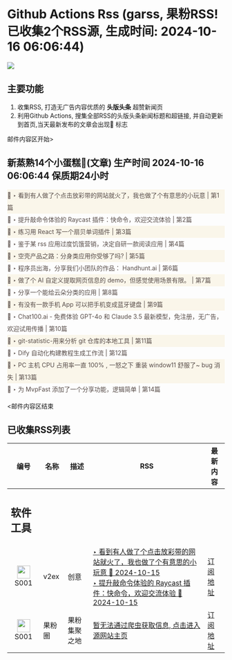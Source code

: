 # Github Actions Rss (garss, 果粉RSS! 已收集2个RSS源, 生成时间: 2024-10-16 06:06:44)

![](https://cdn.jsdelivr.net/gh/xinkeji/garss/_media/ga-rss.png)



## 主要功能
1. 收集RSS, 打造无广告内容优质的 **头版头条** 超赞新闻页
2. 利用Github Actions, 搜集全部RSS的头版头条新闻标题和超链接, 并自动更新到首页,当天最新发布的文章会出现🌈 标志

邮件内容区开始>
<h2>新蒸熟14个小蛋糕🍰(文章) 生产时间 2024-10-16 06:06:44 保质期24小时</h2>

<div style='line-height:3;background-color:#FAF6EA;' ><a href='https://www.v2ex.com/t/1080641#reply2' style="line-height:2;text-decoration:none;display:block;color:#584D49;">🌈 ‣ 看到有人做了个点击放彩带的网站就火了，我也做了个有意思的小玩意 | 第1篇</a></div><div style='line-height:3;' ><a href='https://www.v2ex.com/t/1080292#reply31' style="line-height:2;text-decoration:none;display:block;color:#584D49;">🌈 ‣ 提升敲命令体验的 Raycast 插件：快命令，欢迎交流体验 | 第2篇</a></div><div style='line-height:3;background-color:#FAF6EA;' ><a href='https://www.v2ex.com/t/1080639#reply0' style="line-height:2;text-decoration:none;display:block;color:#584D49;">🌈 ‣ 练习用 React 写一个扇贝单词插件 | 第3篇</a></div><div style='line-height:3;' ><a href='https://www.v2ex.com/t/1080581#reply24' style="line-height:2;text-decoration:none;display:block;color:#584D49;">🌈 ‣ 鉴于某 rss 应用过度饥饿营销，决定自研一款阅读应用 | 第4篇</a></div><div style='line-height:3;background-color:#FAF6EA;' ><a href='https://www.v2ex.com/t/1080374#reply17' style="line-height:2;text-decoration:none;display:block;color:#584D49;">🌈 ‣ 空壳产品之路：分身类应用你受够了吗? | 第5篇</a></div><div style='line-height:3;' ><a href='https://www.v2ex.com/t/1080571#reply2' style="line-height:2;text-decoration:none;display:block;color:#584D49;">🌈 ‣ 程序员出海，分享我们小团队的作品： Handhunt.ai | 第6篇</a></div><div style='line-height:3;background-color:#FAF6EA;' ><a href='https://www.v2ex.com/t/1080552#reply1' style="line-height:2;text-decoration:none;display:block;color:#584D49;">🌈 ‣ 做了个 AI 自定义提取网页信息的 demo，但感觉使用场景有限。 | 第7篇</a></div><div style='line-height:3;' ><a href='https://www.v2ex.com/t/1080615#reply0' style="line-height:2;text-decoration:none;display:block;color:#584D49;">🌈 ‣ 分享一个能给云朵分类的应用 | 第8篇</a></div><div style='line-height:3;background-color:#FAF6EA;' ><a href='https://www.v2ex.com/t/1080509#reply9' style="line-height:2;text-decoration:none;display:block;color:#584D49;">🌈 ‣ 有没有一款手机 App 可以把手机变成蓝牙键盘 | 第9篇</a></div><div style='line-height:3;' ><a href='https://www.v2ex.com/t/1080483#reply3' style="line-height:2;text-decoration:none;display:block;color:#584D49;">🌈 ‣ Chat100.ai - 免费体验 GPT-4o 和 Claude 3.5 最新模型，免注册，无广告，欢迎试用传播 | 第10篇</a></div><div style='line-height:3;background-color:#FAF6EA;' ><a href='https://www.v2ex.com/t/1080481#reply3' style="line-height:2;text-decoration:none;display:block;color:#584D49;">🌈 ‣ git-statistic-用来分析 git 仓库的本地工具 | 第11篇</a></div><div style='line-height:3;' ><a href='https://www.v2ex.com/t/1080441#reply0' style="line-height:2;text-decoration:none;display:block;color:#584D49;">🌈 ‣ Dify 自动化构建教程生成工作流 | 第12篇</a></div><div style='line-height:3;background-color:#FAF6EA;' ><a href='https://www.v2ex.com/t/1080359#reply8' style="line-height:2;text-decoration:none;display:block;color:#584D49;">🌈 ‣ PC 主机 CPU 占用率一直 100% , 一怒之下 重装 window11 舒服了~ bug 消失 | 第13篇</a></div><div style='line-height:3;' ><a href='https://www.v2ex.com/t/1080551#reply0' style="line-height:2;text-decoration:none;display:block;color:#584D49;">🌈 ‣ 为 MvpFast 添加了一个分享功能，逻辑简单 | 第14篇</a></div>

<邮件内容区结束

## 已收集RSS列表

| 编号 | 名称 | 描述 | RSS | 最新内容 |
| --- | --- | --- | --- | --- |
| <h2 id="软件工具">软件工具</h2> |  |   |  |  |
| <div id="S001" style="text-align: center;"><img src="https://cdn.jsdelivr.net/gh/zhaoolee/garss/_media/favicon/S001.png" width="30px" style="width:30px;height: auto;"/><br><span>S001</span></div> | v2ex | 创意 | [‣ 看到有人做了个点击放彩带的网站就火了，我也做了个有意思的小玩意 🌈 2024-10-15](https://www.v2ex.com/t/1080641#reply2)<br/>[‣ 提升敲命令体验的 Raycast 插件：快命令，欢迎交流体验 🌈 2024-10-15](https://www.v2ex.com/t/1080292#reply31) | [订阅地址](https://www.v2ex.com/feed/tab/creative.xml) |
| <div id="S001" style="text-align: center;"><img src="https://cdn.jsdelivr.net/gh/zhaoolee/garss/_media/favicon/S001.png" width="30px" style="width:30px;height: auto;"/><br><span>S001</span></div> | 果粉圈 | 果粉集聚之地 | [暂无法通过爬虫获取信息, 点击进入源网站主页](https://g0f.cn) | [订阅地址](https://g0f.cn/rss.xml) |



